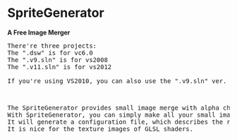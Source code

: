 <h1> SpriteGenerator </h1>

<p><b>A Free Image Merger</b></p>

<pre>There're three projects:
The ".dsw" is for vc6.0
The ".v9.sln" is for vs2008
The ".v11.sln" is for vs2012

If you're using VS2010, you can also use the ".v9.sln" ver.
</pre><br>
<p><pre>The SpriteGenerator provides small image merge with alpha channel.
With SpriteGenerator, you can simply make all your small images in a big one.
It will generate a configuration file, which describes the relative positions of the small images.
It is nice for the texture images of GLSL shaders.
</pre></p>